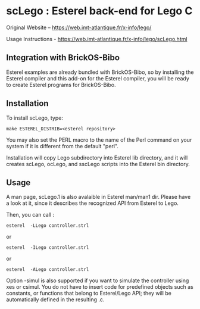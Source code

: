 scLego : Esterel back-end for Lego C
====================================

Original Website – https://web.imt-atlantique.fr/x-info/lego/

Usage Instructions - https://web.imt-atlantique.fr/x-info/lego/scLego.html

## Integration with BrickOS-Bibo
Esterel examples are already bundled with BrickOS-Bibo, so by installing
the Esterel compiler and this add-on for the Esterel compiler, you will
be ready to create Esterel programs for BrickOS-Bibo.


## Installation
To install scLego, type:

   `make ESTEREL_DISTRIB=<esterel repository>`

You may also set the PERL macro to the name of the Perl command on
your system if it is different from the default "perl".

Installation will copy Lego subdirectory into Esterel lib directory,
and it will creates scLego, ocLego, and sscLego scripts into the Esterel
bin directory.


## Usage
A man page, scLego.1 is also avalaible in Esterel man/man1 dir. Please
have a look at it, since it describes the recognized API from Esterel
to Lego.

Then, you can call :

   `esterel  -LLego controller.strl`

or

   `esterel  -ILego controller.strl`

or

   `esterel  -ALego controller.strl`

Option -simul is also supported if you want to simulate the controller 
using xes or csimul.  You do not have to insert code for predefined
objects such as constants, or functions that belong to Esterel/Lego
API; they will be automatically defined in the resulting .c.
